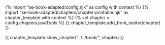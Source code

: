<frontmatter>
{% import "se-book-adapted/config.njk" as config with context %}
{% import "se-book-adapted/chapters/chapter-printable.njk" as chapter_template with context %}
{% set chapter = config.chapters.javaTools %}
{{ chapter_template.add_front_matter(chapter) }}
</frontmatter>

{{ chapter_template.show_chapter("../../book/", chapter) }}